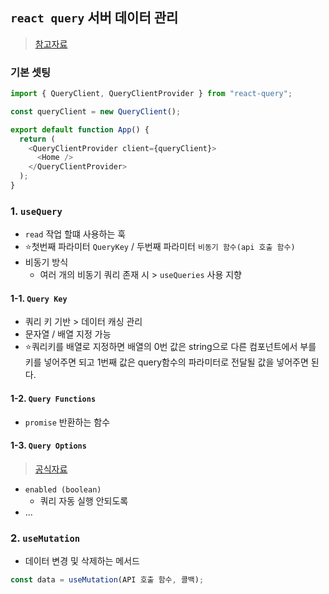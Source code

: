 ## `react query` 서버 데이터 관리
> [참고자료](https://velog.io/@kimhyo_0218/React-Query-%EB%A6%AC%EC%95%A1%ED%8A%B8-%EC%BF%BC%EB%A6%AC-%EC%8B%9C%EC%9E%91%ED%95%98%EA%B8%B0-useQuery)

### 기본 셋팅
```javascript
import { QueryClient, QueryClientProvider } from "react-query";

const queryClient = new QueryClient();

export default function App() {
  return (
    <QueryClientProvider client={queryClient}>
      <Home />
    </QueryClientProvider>
  );
}
```
### 1. `useQuery`
- `read` 작업 할떄 사용하는 훅
- ⭐첫번째 파라미터 `QueryKey` / 두번째 파라미터 `비동기 함수(api 호출 함수)`
- 비동기 방식
  - 여러 개의 비동기 쿼리 존재 시 > `useQueries` 사용 지향

#### 1-1. `Query Key`
- 쿼리 키 기반 > 데이터 캐싱 관리
- 문자열 / 배열 지정 가능
- ⭐쿼리키를 배열로 지정하면 배열의 0번 값은 string으로 다른 컴포넌트에서 부를 키를 넣어주면 되고 1번째 값은 query함수의 파라미터로 전달될 값을 넣어주면 된다.
#### 1-2. `Query Functions`
- `promise` 반환하는 함수

#### 1-3. `Query Options`
> [공식자료](https://tanstack.com/query/v4/docs/react/reference/useQuery?from=reactQueryV3&original=https%3A%2F%2Freact-query-v3.tanstack.com%2Freference%2FuseQuery)
- `enabled (boolean)`
  - 쿼리 자동 실행 안되도록
- ...

### 2. `useMutation`
- 데이터 변경 및 삭제하는 메서드


```javascript
const data = useMutation(API 호출 함수, 콜백);
```
